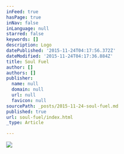 ```yaml
---
inFeed: true
hasPage: true
inNav: false
inLanguage: null
starred: false
keywords: []
description: Logo
datePublished: '2015-11-24T04:17:56.372Z'
dateModified: '2015-11-24T04:17:36.884Z'
title: Soul Fuel
author: []
authors: []
publisher:
  name: null
  domain: null
  url: null
  favicon: null
sourcePath: _posts/2015-11-24-soul-fuel.md
published: true
url: soul-fuel/index.html
_type: Article

---
```

![](https://the-grid-user-content.s3-us-west-2.amazonaws.com/43471bf1-78c2-485c-84d1-05932422d40d.png)